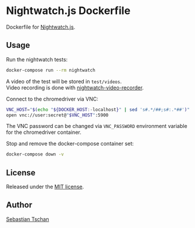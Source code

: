 # Nightwatch.js Dockerfile
Dockerfile for [Nightwatch.js](http://nightwatchjs.org/).

## Usage
Run the nightwatch tests:
```sh
docker-compose run --rm nightwatch
```

A video of the test will be stored in `test/videos`.  
Video recording is done with
[nightwatch-video-recorder](https://github.com/blueimp/nightwatch-video-recorder).

Connect to the chromedriver via VNC:
```sh
VNC_HOST="$(echo "${DOCKER_HOST:-localhost}" | sed 's#.*/##;s#:.*##')"
open vnc://user:secret@"$VNC_HOST":5900
```

The VNC password can be changed via `VNC_PASSWORD` environment variable for the
chromedriver container.

Stop and remove the docker-compose container set:
```sh
docker-compose down -v
```

## License
Released under the [MIT license](http://opensource.org/licenses/MIT).

## Author
[Sebastian Tschan](https://blueimp.net/)
